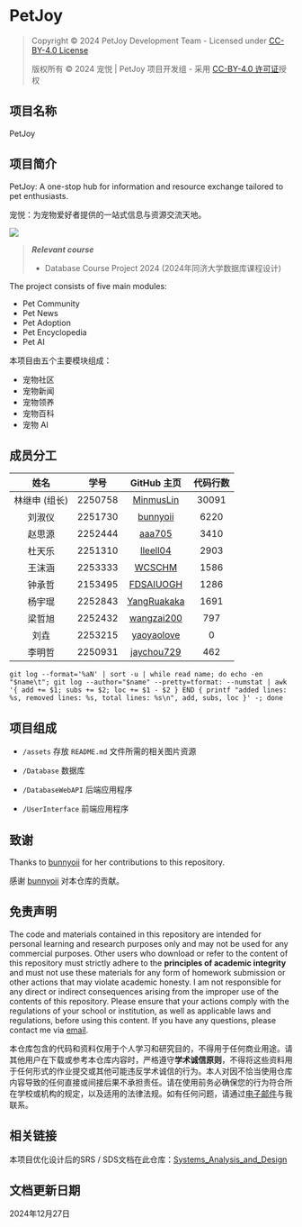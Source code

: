 # PetJoy

> Copyright © 2024 PetJoy Development Team - Licensed under [CC-BY-4.0 License](LICENSE)
>
> 版权所有 © 2024 宠悦 | PetJoy 项目开发组 - 采用 [CC-BY-4.0 许可证](LICENSE)授权

## 项目名称

PetJoy

## 项目简介

PetJoy: A one-stop hub for information and resource exchange tailored to pet enthusiasts.

宠悦：为宠物爱好者提供的一站式信息与资源交流天地。

![](assets/Logo.png)

> ***Relevant course***
> * Database Course Project 2024 (2024年同济大学数据库课程设计)

The project consists of five main modules:

* Pet Community
* Pet News
* Pet Adoption
* Pet Encyclopedia
* Pet AI

本项目由五个主要模块组成：

* 宠物社区
* 宠物新闻
* 宠物领养
* 宠物百科
* 宠物 AI

## 成员分工

| 姓名 | 学号 | GitHub 主页 | 代码行数 |
| :---: | :---: | :---: | :---: |
| 林继申 (组长) | 2250758 | [MinmusLin](https://github.com/MinmusLin) | 30091 |
| 刘淑仪 | 2251730 | [bunnyoii](https://github.com/bunnyoii) | 6220 |
| 赵思源 | 2252444 | [aaa705](https://github.com/aaa705) | 3410 |
| 杜天乐 | 2251310 | [lleell04](https://github.com/lleell04) | 2903 |
| 王沫涵 | 2253333 | [WCSCHM](https://github.com/WCSCHM) | 1586 |
| 钟承哲 | 2153495 | [FDSAIUOGH](https://github.com/FDSAIUOGH) | 1286 |
| 杨宇琨 | 2252843 | [YangRuakaka](https://github.com/YangRuakaka) | 1691 |
| 梁哲旭 | 2252432 | [wangzai200](https://github.com/wangzai200) | 797 |
| 刘垚 | 2253215 | [yaoyaolove](https://github.com/yaoyaolove) | 0 |
| 李明哲 | 2250931 | [jaychou729](https://github.com/jaychou729) | 462 |

```
git log --format='%aN' | sort -u | while read name; do echo -en "$name\t"; git log --author="$name" --pretty=tformat: --numstat | awk '{ add += $1; subs += $2; loc += $1 - $2 } END { printf "added lines: %s, removed lines: %s, total lines: %s\n", add, subs, loc }' -; done
```

## 项目组成

* `/assets`
存放 `README.md` 文件所需的相关图片资源

* `/Database`
数据库

* `/DatabaseWebAPI`
后端应用程序

* `/UserInterface`
前端应用程序

## 致谢

Thanks to [bunnyoii](https://github.com/bunnyoii) for her contributions to this repository.

感谢 [bunnyoii](https://github.com/bunnyoii) 对本仓库的贡献。

## 免责声明

The code and materials contained in this repository are intended for personal learning and research purposes only and may not be used for any commercial purposes. Other users who download or refer to the content of this repository must strictly adhere to the **principles of academic integrity** and must not use these materials for any form of homework submission or other actions that may violate academic honesty. I am not responsible for any direct or indirect consequences arising from the improper use of the contents of this repository. Please ensure that your actions comply with the regulations of your school or institution, as well as applicable laws and regulations, before using this content. If you have any questions, please contact me via [email](mailto:minmuslin@outlook.com).

本仓库包含的代码和资料仅用于个人学习和研究目的，不得用于任何商业用途。请其他用户在下载或参考本仓库内容时，严格遵守**学术诚信原则**，不得将这些资料用于任何形式的作业提交或其他可能违反学术诚信的行为。本人对因不恰当使用仓库内容导致的任何直接或间接后果不承担责任。请在使用前务必确保您的行为符合所在学校或机构的规定，以及适用的法律法规。如有任何问题，请通过[电子邮件](mailto:minmuslin@outlook.com)与我联系。

## 相关链接

本项目优化设计后的SRS / SDS文档在此仓库：[Systems_Analysis_and_Design](https://github.com/bunnyoii/Systems_Analysis_and_Design_2022)

## 文档更新日期

2024年12月27日
